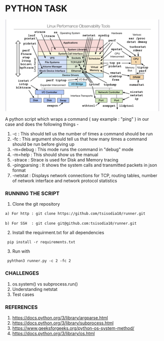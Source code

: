 # PYTHON TASK 

![Linux Tools](Linux.jpg)

A python script which wraps a command ( say example : "ping" ) in our case and does the following things -

1) -c           : This should tell us the number of times a command should be run
2) -fc          : This argument should tell us that how many times a command should be run before giving up
3) -m=debug     : This mode runs the command in "debug" mode
4) -m=help      : This should show us the manual
5) -strace      : Strace is used for Disk and Memory tracing
6) -pingparsing : It shows the system calls and transmitted packets in json format
7) -netstat     : Displays network connections for TCP, routing tables, number of network interface and network protocol statistics
### RUNNING THE SCRIPT

1) Clone the git repository
```
a) For http : git clone https://github.com/tsisodia10/runner.git

b) For SSH  : git clone git@github.com:tsisodia10/runner.git
```

2) Install the requirment.txt for all dependencies
```
 pip install -r requirements.txt
```

3) Run with
```
 pyhthon3 runner.py -c 2 -fc 2
```

### CHALLENGES

1) os.system() vs subprocess.run()
2) Understanding netstat
3) Test cases

### REFERENCES 

1) https://docs.python.org/3/library/argparse.html
2) https://docs.python.org/3/library/subprocess.html
3) https://www.geeksforgeeks.org/python-os-system-method/
4) https://docs.python.org/3/library/os.html